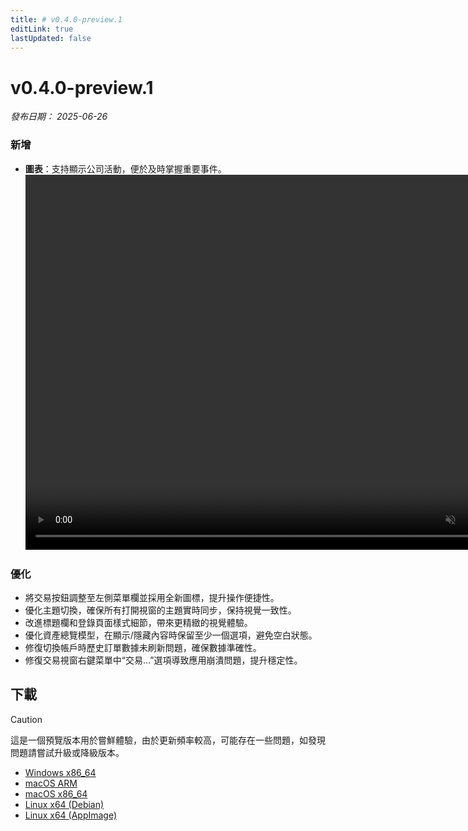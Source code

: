 ```yaml
---
title: # v0.4.0-preview.1
editLink: true
lastUpdated: false
---
```


# v0.4.0-preview.1  <Badge type="warning" text="preview" />

_發布日期： 2025-06-26_

### 新增

- **圖表**：支持顯示公司活動，便於及時掌握重要事件。
  <video src="https://assets.lbctrl.com/uploads/08420d55-52d9-4bf9-a4f8-3c8352feb733/18028dc5eac56c0ff65fb2d0e2ae9914.mp4" width="800px" height="600px" autoplay muted loop>
  </video>

### 優化

- 將交易按鈕調整至左側菜單欄並採用全新圖標，提升操作便捷性。
- 優化主題切換，確保所有打開視窗的主題實時同步，保持視覺一致性。
- 改進標題欄和登錄頁面樣式細節，帶來更精緻的視覺體驗。
- 優化資產總覽模型，在顯示/隱藏內容時保留至少一個選項，避免空白狀態。
- 修復切換帳戶時歷史訂單數據未刷新問題，確保數據準確性。
- 修復交易視窗右鍵菜單中“交易...”選項導致應用崩潰問題，提升穩定性。

## 下載


> [!CAUTION]
> 這是一個預覽版本用於嘗鮮體驗，由於更新頻率較高，可能存在一些問題，如發現問題請嘗試升級或降級版本。


- [Windows x86_64](https://assets.lbkrs.com/github/release/longbridge-desktop/preview/longbridge-v0.4.0-preview.1-windows-x86_64.exe)
- [macOS ARM](https://assets.lbkrs.com/github/release/longbridge-desktop/preview/longbridge-v0.4.0-preview.1-macos-aarch64.dmg)
- [macOS x86_64](https://assets.lbkrs.com/github/release/longbridge-desktop/preview/longbridge-v0.4.0-preview.1-macos-x86_64.dmg)
- [Linux x64 (Debian)](https://assets.lbkrs.com/github/release/longbridge-desktop/preview/longbridge-v0.4.0-preview.1-linux-x86_64.deb)
- [Linux x64 (AppImage)](https://assets.lbkrs.com/github/release/longbridge-desktop/preview/longbridge-v0.4.0-preview.1-linux-x86_64.AppImage)
